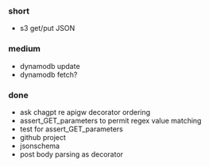 ### short

- s3 get/put JSON

### medium

- dynamodb update
- dynamodb fetch?

### done

- ask chagpt re apigw decorator ordering
- assert_GET_parameters to permit regex value matching
- test for assert_GET_parameters
- github project
- jsonschema
- post body parsing as decorator
